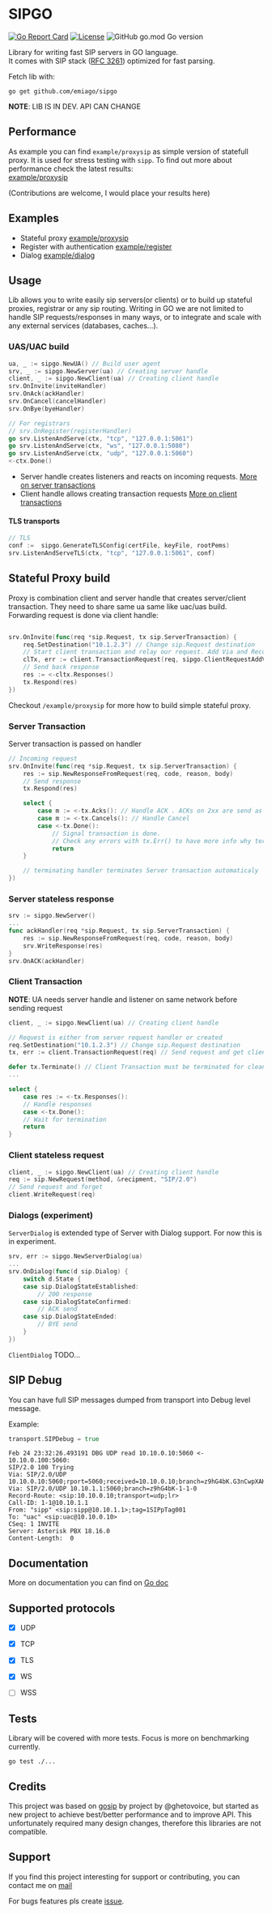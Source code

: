 # SIPGO

[![Go Report Card](https://goreportcard.com/badge/github.com/emiago/sipgo)](https://goreportcard.com/report/github.com/emiago/sipgo) 
[![License](https://img.shields.io/badge/License-BSD_2--Clause-orange.svg)](https://github.com/emiago/sipgo/LICENCE) 
![GitHub go.mod Go version](https://img.shields.io/github/go-mod/go-version/emiago/sipgo)

Library for writing fast SIP servers in GO language.  
It comes with SIP stack ([RFC 3261](https://datatracker.ietf.org/doc/html/rfc3261)) optimized for fast parsing.


Fetch lib with:

`go get github.com/emiago/sipgo`

**NOTE**: LIB IS IN DEV. API CAN CHANGE

## Performance

As example you can find `example/proxysip` as simple version of statefull proxy. It is used for stress testing with `sipp`. 
To find out more about performance check the latest results:  
[example/proxysip](example/proxysip) 

(Contributions are welcome, I would place your results here)

## Examples

- Stateful proxy [example/proxysip](example/proxysip)  
- Register with authentication [example/register](example/register)  
- Dialog [example/dialog](example/dialog)  

## Usage

Lib allows you to write easily sip servers(or clients) or to build up stateful proxies, registrar or any sip routing.
Writing in GO we are not limited to handle SIP requests/responses in many ways, or to integrate and scale with any external services (databases, caches...).


### UAS/UAC build

```go
ua, _ := sipgo.NewUA() // Build user agent
srv, _ := sipgo.NewServer(ua) // Creating server handle
client, _ := sipgo.NewClient(ua) // Creating client handle
srv.OnInvite(inviteHandler)
srv.OnAck(ackHandler)
srv.OnCancel(cancelHandler)
srv.OnBye(byeHandler)

// For registrars
// srv.OnRegister(registerHandler)
go srv.ListenAndServe(ctx, "tcp", "127.0.0.1:5061")
go srv.ListenAndServe(ctx, "ws", "127.0.0.1:5080")
go srv.ListenAndServe(ctx, "udp", "127.0.0.1:5060")
<-ctx.Done()
```
- Server handle creates listeners and reacts on incoming requests. [More on server transactions](#server-transaction)
- Client handle allows creating transaction requests [More on client transactions](#client-transaction)


#### TLS transports
```go 
// TLS
conf :=  sipgo.GenerateTLSConfig(certFile, keyFile, rootPems)
srv.ListenAndServeTLS(ctx, "tcp", "127.0.0.1:5061", conf)
```


## Stateful Proxy build

Proxy is combination client and server handle that creates server/client transaction. They need to share
same ua same like uac/uas build.
Forwarding request is done via client handle:
```go

srv.OnInvite(func(req *sip.Request, tx sip.ServerTransaction) {
    req.SetDestination("10.1.2.3") // Change sip.Request destination
    // Start client transaction and relay our request. Add Via and Record-Route header
    clTx, err := client.TransactionRequest(req, sipgo.ClientRequestAddVia, sipgo.ClientRequestAddRecordRoute)
    // Send back response
    res := <-cltx.Responses()
    tx.Respond(res)
})
```

Checkout `/example/proxysip` for more how to build simple stateful proxy.


### Server Transaction

Server transaction is passed on handler

```go
// Incoming request
srv.OnInvite(func(req *sip.Request, tx sip.ServerTransaction) {
    res := sip.NewResponseFromRequest(req, code, reason, body)
    // Send response
    tx.Respond(res)

    select {
        case m := <-tx.Acks(): // Handle ACK . ACKs on 2xx are send as different request
        case m := <-tx.Cancels(): // Handle Cancel 
        case <-tx.Done():
            // Signal transaction is done. 
            // Check any errors with tx.Err() to have more info why terminated
            return
    }

    // terminating handler terminates Server transaction automaticaly
})

```

### Server stateless response

```go
srv := sipgo.NewServer()
...
func ackHandler(req *sip.Request, tx sip.ServerTransaction) {
    res := sip.NewResponseFromRequest(req, code, reason, body)
    srv.WriteResponse(res)
}
srv.OnACK(ackHandler)
```


### Client Transaction

**NOTE**: UA needs server handle and listener on same network before sending request


```go
client, _ := sipgo.NewClient(ua) // Creating client handle

// Request is either from server request handler or created
req.SetDestination("10.1.2.3") // Change sip.Request destination
tx, err := client.TransactionRequest(req) // Send request and get client transaction handle

defer tx.Terminate() // Client Transaction must be terminated for cleanup
...

select {
    case res := <-tx.Responses():
    // Handle responses
    case <-tx.Done():
    // Wait for termination
    return
}

```

### Client stateless request

```go
client, _ := sipgo.NewClient(ua) // Creating client handle
req := sip.NewRequest(method, &recipment, "SIP/2.0")
// Send request and forget
client.WriteRequest(req)
```

### Dialogs (experiment)

`ServerDialog` is extended type of Server with Dialog support. 
For now this is in experiment.

```go
srv, err := sipgo.NewServerDialog(ua)
...
srv.OnDialog(func(d sip.Dialog) {
    switch d.State {
	case sip.DialogStateEstablished:
		// 200 response
	case sip.DialogStateConfirmed:
		// ACK send
	case sip.DialogStateEnded:
		// BYE send
	}
})

```

`ClientDialog` TODO...

## SIP Debug

You can have full SIP messages dumped from transport into Debug level message.

Example:
```go
transport.SIPDebug = true
```

```
Feb 24 23:32:26.493191 DBG UDP read 10.10.0.10:5060 <- 10.10.0.100:5060:
SIP/2.0 100 Trying
Via: SIP/2.0/UDP 10.10.0.10:5060;rport=5060;received=10.10.0.10;branch=z9hG4bK.G3nCwpXAKJQ0T2oZUII70wuQx9NeXc61;alias
Via: SIP/2.0/UDP 10.10.1.1:5060;branch=z9hG4bK-1-1-0
Record-Route: <sip:10.10.0.10;transport=udp;lr>
Call-ID: 1-1@10.10.1.1
From: "sipp" <sip:sipp@10.10.1.1>;tag=1SIPpTag001
To: "uac" <sip:uac@10.10.0.10>
CSeq: 1 INVITE
Server: Asterisk PBX 18.16.0
Content-Length:  0
```


## Documentation
More on documentation you can find on [Go doc](https://pkg.go.dev/github.com/emiago/sipgo)


## Supported protocols

- [x] UDP
- [x] TCP
- [x] TLS
- [x] WS
- [ ] WSS


## Tests

Library will be covered with more tests. Focus is more on benchmarking currently.
```
go test ./...  
```

## Credits

This project was based on [gosip](https://github.com/ghettovoice/gosip) by project by @ghetovoice, but started as new project to achieve best/better performance and to improve API.
This unfortunately required many design changes, therefore this libraries are not compatible.

## Support

If you find this project interesting for support or contributing, you can contact me on
[mail](emirfreelance91@gmail.com) 

For bugs features pls create [issue](https://github.com/emiago/sipgo/issues).


